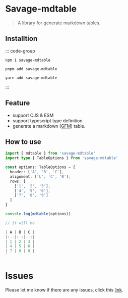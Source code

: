 # Savage-mdtable

> A library for generate markdown tables.

## Installtion

::: code-group

```[npm]
npm i savage-mdtable
```

```[pnpm]
pnpm add savage-mdtable
```

```[yarn]
yarn add savage-mdtable
```

:::

## Feature

- support CJS & ESM
- support typescript type definition
- generate a markdown ([GFM](https://docs.github.com/en/get-started/writing-on-github/working-with-advanced-formatting/organizing-information-with-tables)) table.

## How to use

```ts
import { mdtable } from 'savage-mdtable'
import type { TableOptions } from 'savage-mdtable'

const options: TableOptions = {
  header: ['A', 'B', 'C'],
  alignment: ['L', 'C', 'R'],
  rows: [
    ['1', '2', '3'],
    ['4', '5', '6'],
    ['7', '8', '9']
  ]
}

console.log(mdtable(options))

// it will be

| A | B | C |
|:--|:-:|--:|
| 1 | 2 | 3 |
| 4 | 5 | 6 |
| 7 | 8 | 8 |
`

```


# Issues

Please let me know if there are any issues, click this [link](https://github.com/savage181855/savage-libs/issues).
